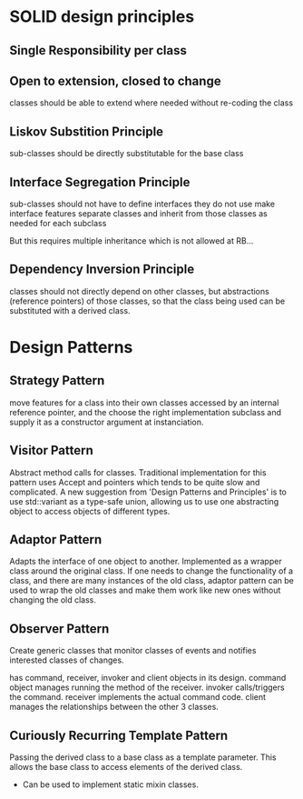 # SOLID design principles

## Single Responsibility per class

## Open to extension, closed to change
classes should be able to extend where needed without re-coding the class

## Liskov Substition Principle
sub-classes should be directly substitutable for the base class

## Interface Segregation Principle
sub-classes should not have to define interfaces they do not use
make interface features separate classes and inherit from those classes as needed for each subclass

But this requires multiple inheritance which is not allowed at RB...

## Dependency Inversion Principle

classes should not directly depend on other classes, but abstractions (reference pointers) of those classes, so that the class being used can be substituted with a derived class.

# Design Patterns

## Strategy Pattern

move features for a class into their own classes accessed by an internal reference pointer, and the choose the right implementation subclass and supply it as a constructor argument at instanciation.

## Visitor Pattern

Abstract method calls for classes.  Traditional implementation for this pattern uses Accept and pointers which tends to be quite slow and complicated.  A new suggestion from 'Design Patterns and Principles' is to use std::variant as a type-safe union, allowing us to use one abstracting object to access objects of different types.  

## Adaptor Pattern

Adapts the interface of one object to another.  Implemented as a wrapper class around the original class.  If one needs to change the functionality of a class, and there are many instances of the old class, adaptor pattern can be used to wrap the old classes and make them work like new ones without changing the old class.

## Observer Pattern
Create generic classes that monitor classes of events and notifies interested classes of changes.

has command, receiver, invoker and client objects in its design.  command object manages running the method of the receiver.  invoker calls/triggers the command. receiver implements the actual command code.  client manages the relationships between the other 3 classes.

## Curiously Recurring Template Pattern
Passing the derived class to a base class as a template parameter.  This allows the base class to access elements of the derived class.

* Can be used to implement static mixin classes.



